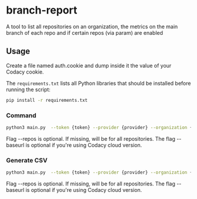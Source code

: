# branch-report

A tool to list all repositories on an organization, the metrics on the main branch of each repo and if certain repos (via param) are enabled


## Usage

Create a file named auth.cookie and dump inside it the value of your Codacy cookie.

The `requirements.txt` lists all Python libraries that should be installed before running the script:

```bash
pip install -r requirements.txt
```

### Command

```bash
python3 main.py  --token {token} --provider {provider} --organization {organization} --baseurl {baseurl} --repos {repo1,repo2,...}
```
Flag --repos is optional. If missing, will be for all repositories. The flag --baseurl is optional if you're using Codacy cloud version.

### Generate CSV

```bash
python3 main.py  --token {token} --provider {provider} --organization {organization} --baseurl {baseurl} --repos {repo1,repo2,...} --output output.csv
```
Flag --repos is optional. If missing, will be for all repositories. The flag --baseurl is optional if you're using Codacy cloud version.